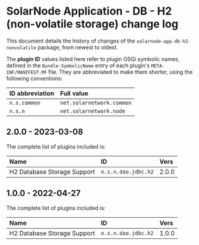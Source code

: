 # SolarNode Application - DB - H2 (non-volatile storage) change log

This document details the history of changes of the `solarnode-app-db-h2-nonvolatile` package, from
newest to oldest.

The **plugin ID** values listed here refer to plugin OSGi symbolic names, defined in the
`Bundle-SymbolicName` entry of each plugin's `META-INF/MANIFEST.MF` file. They are abbreviated to
make them shorter, using the following conventions:

| ID abbreviation | Full value                |
|:----------------|:--------------------------|
| `n.s.common`    | `net.solarnetwork.common` |
| `n.s.n`         | `net.solarnetwork.node`   |

## 2.0.0 - 2023-03-08

The complete list of plugins included is:

| Name                        | ID                  | Vers  |
|:----------------------------|:--------------------|:------|
| H2 Database Storage Support | `n.s.n.dao.jdbc.h2` | 2.0.0 |


## 1.0.0 - 2022-04-27

The complete list of plugins included is:

| Name                        | ID                  | Vers  |
|:----------------------------|:--------------------|:------|
| H2 Database Storage Support | `n.s.n.dao.jdbc.h2` | 1.0.0 |
